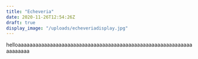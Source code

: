 ```yaml
---
title: "Echeveria"
date: 2020-11-26T12:54:26Z
draft: true
display_image: "/uploads/echeveriadisplay.jpg"
---
```

helloaaaaaaaaaaaaaaaaaaaaaaaaaaaaaaaaaaaaaaaaaaaaaaaaaaaaaaaaaaaaaaaaaaaa
